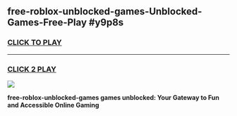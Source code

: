 
## free-roblox-unblocked-games-Unblocked-Games-Free-Play #y9p8s
<h3>
<a href="https://us.freeplayer.one?title=free-roblox-unblocked-games&ref=9M">CLICK TO PLAY</a></h3>
<hr>

<h3>
<a href="https://us.freeplayer.one?title=free-roblox-unblocked-games&ref=9M">CLICK 2 PLAY</a>
  
</h3>

<a href="https://us.freeplayer.one?title=free-roblox-unblocked-games&ref=9M"><img src="https://clearcache.store/games.png"></a>


**free-roblox-unblocked-games games unblocked: Your Gateway to Fun and Accessible Online Gaming**
